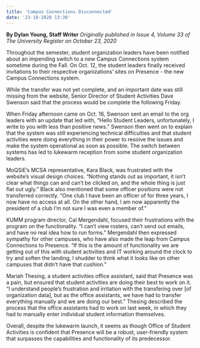 ```yaml
---
title: 'Campus Connections Disconnected'
date: '23-10-2020 13:30'
---
```


**By Dylan Young, Staff Writer** _Originally published in Issue 4, Volume 33 of The University Register on October 23, 2020_

Throughout the semester, student organization leaders have been notified about an impending switch to a new Campus Connections system sometime during the Fall. On Oct. 12, the student leaders finally received invitations to their respective organizations’ sites on Presence - the new Campus Connections system.

While the transfer was not yet complete, and an important date was still missing from the website, Senior Director of Student Activities Dave Swenson said that the process would be complete the following Friday.

When Friday afternoon came on Oct. 16, Swenson sent an email to the org leaders with an update that led with, “Hello Student Leaders, unfortunately, I write to you with less than positive news.” Swenson then went on to explain that the system was still experiencing technical difficulties and that student activities were doing everything in their power to resolve the issues and make the system operational as soon as possible. The switch between systems has led to lukewarm reception from some student organization leaders.

MoQSiE’s MCSA representative, Kara Black, was frustrated with the website’s visual design choices. “Nothing stands out as important, it isn’t clear what things can and can’t be clicked on, and the whole thing is just flat out ugly.” Black also mentioned that some officer positions were not transferred correctly. “One club I have been an officer of for three years, I now have no access at all. On the other hand, I am now apparently the president of a club I’m not sure I was even a member of.”

KUMM program director, Cal Mergendahl, focused their frustrations with the program on the functionality. “I can’t view rosters, can’t send out emails, and have no real idea how to run forms.” Mergendahl then expressed sympathy for other campuses, who have also made the leap from Campus Connections to Presence. “If this is the amount of functionality we are getting out of this with student activities and IT working around the clock to try and soften the landing, I shudder to think what it looks like on other campuses that didn’t have that cushion.”

Mariah Thesing, a student activities office assistant, said that Presence was a pain, but ensured that student activities are doing their best to work on it. “I understand people’s frustration and irritation with the transfering over [of organization data], but as the office assistants, we have had to transfer everything manually and we are doing our best.” Thesing described the process that the office assistants had to work on last week, in which they had to manually enter individual student information themselves.

Overall, despite the lukewarm launch, it seems as though Office of Student Activities is confident that Presence will be a robust, user-friendly system that surpasses the capabilities and functionality of its predecessor.